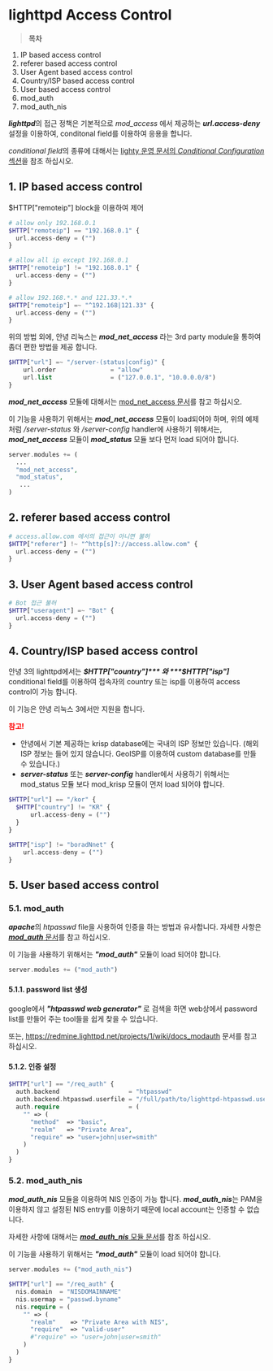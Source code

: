 # lighttpd Access Control


> **목차**
1. IP based access control
2. referer based access control
3. User Agent based access control
4. Country/ISP based access control
5. User based access control
  1. mod_auth
  2. mod_auth_nis


***lighttpd***의 접근 정책은 기본적으로 *mod_access* 에서 제공하는 ***url.access-deny*** 설정을 이용하여, conditonal field를 이용하여 응용을 합니다.

*conditional field*의 종류에 대해서는 [lighty 운영 문서의 *Conditional Configuration* 섹션](http://redmine.lighttpd.net/projects/lighttpd/wiki/Docs_Configuration)을 참조 하십시오.


## 1. IP based access control

$HTTP["remoteip"] block을 이용하여 제어

```php
# allow only 192.168.0.1
$HTTP["remoteip"] == "192.168.0.1" {
  url.access-deny = ("")
}

# allow all ip except 192.168.0.1
$HTTP["remoteip"] != "192.168.0.1" {
  url.access-deny = ("")
}

# allow 192.168.*.* and 121.33.*.*
$HTTP["remoteip"] =~ "^192.168|121.33" {
  url.access-deny = ("")
}
```

위의 방법 외에, 안녕 리눅스는 ***mod_net_access*** 라는 3rd party module을 통하여 좀더 편한 방법을 제공 합니다.

```php
$HTTP["url"] =~ "/server-(status|config)" {
    url.order               = "allow"
    url.list                = ("127.0.0.1", "10.0.0.0/8")
}
```

***mod_net_access*** 모듈에 대해서는 [mod_net_access 문서](http://svn.oops.org/wsvn/Lighttpd.mod_net_access/trunk/README)를 참고 하십시오.

이 기능을 사용하기 위해서는 ***mod_net_access*** 모듈이 load되어야 하며, 위의 예제 처럼 */server-status* 와 */server-config* handler에 사용하기 위해서는, ***mod_net_access*** 모듈이 ***mod_status*** 모듈 보다 먼저 load 되어야 합니다.

```php
server.modules += (
  ...
  "mod_net_access",
  "mod_status",
   ...
)
```

## 2. referer based access control

```php
# access.allow.com 에서의 접근이 아니면 불허
$HTTP["referer"] !~ "^http[s]?://access.allow.com" {
  url.access-deny = ("")
}
```

## 3. User Agent based access control

```php
# Bot 접근 불허
$HTTP["useragent"] =~ "Bot" {
  url.access-deny = ("")
}
```

## 4. Country/ISP based access control

안녕 3의 lighttpd에서는 ***$HTTP["country"]*** 와 ***$HTTP["isp"]*** conditional field를 이용하여 접속자의 country 또는 isp를 이용하여 access control이 가능 합니다.

이 기능은 안녕 리눅스 3에서만 지원을 합니다.

<strong style="color: red;">참고!</strong>  
* 안녕에서 기본 제공하는 krisp database에는 국내의 ISP 정보만 있습니다. (해외 ISP 정보는 들어 있지 않습니다. GeoISP를 이용하여 custom database를 만들 수 있습니다.)
* ***server-status*** 또는 ***server-config*** handler에서 사용하기 위해서는 mod_status 모듈 보다 mod_krisp 모듈이 먼저 load 되어야 합니다.

```php
$HTTP["url"] == "/kor" {
  $HTTP["country"] != "KR" {
      url.access-deny = ("")
  }
}

$HTTP["isp"] != "boradNnet" {
    url.access-deny = ("")
}
```
## 5. User based access control

### 5.1. mod_auth

***apache***의 *htpasswd* file을 사용하여 인증을 하는 방법과 유사합니다. 자세한 사항은 [***mod_auth*** 문서](https://redmine.lighttpd.net/projects/1/wiki/docs_modauth)를 참고 하십시오.

이 기능을 사용하기 위해서는 ***"mod_auth"*** 모듈이 load 되어야 합니다.

```php
server.modules += ("mod_auth")
```

#### 5.1.1. password list 생성

google에서 ***"htpasswd web generator"*** 로 검색을 하면 web상에서 password list를 만들어 주는 tool들을 쉽게 찾을 수 있습니다.

또는, https://redmine.lighttpd.net/projects/1/wiki/docs_modauth 문서를 참고 하십시오.

#### 5.1.2. 인증 설정
```php
$HTTP["url"] == "/req_auth" {
  auth.backend                   = "htpasswd"
  auth.backend.htpasswd.userfile = "/full/path/to/lighttpd-htpasswd.user"
  auth.require                   = (
    "" => (
      "method"  => "basic",
      "realm"   => "Private Area",
      "require" => "user=john|user=smith"
    )
  )
}
```

### 5.2. mod_auth_nis

***mod_auth_nis*** 모듈을 이용하여 NIS 인증이 가능 합니다. ***mod_auth_nis***는 PAM을 이용하지 않고 설정된 NIS entry를 이용하기 때문에 local account는 인증할 수 없습니다.

자세한 사항에 대해서는 [***mod_auth_nis*** 모듈 문서](http://svn.oops.org/wsvn/Lighttpd.mod_auth_nis/trunk/README)를 참조 하십시오.

이 기능을 사용하기 위해서는 ***"mod_auth"*** 모듈이 load 되어야 합니다.

```php
server.modules += ("mod_auth_nis")
```

```php
$HTTP["url"] == "/req_auth" {
  nis.domain  = "NISDOMAINNAME"
  nis.usermap = "passwd.byname"
  nis.require = (
    "" => (
      "realm"    => "Private Area with NIS",
      "require"  => "valid-user"
      #"require" => "user=john|user=smith"
    )
  )
}
```


